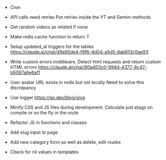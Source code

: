 * Cron
* API calls need retries
  Put retries inside the YT and Gemini methods

* Get random videos as related if none
* Make redis cache function to return T

* Setup updated_at triggers for the tables
  https://claude.ai/chat/49e95de4-f9f6-4d04-a5d5-dab613c0ae93

* Write custom errors middlware,
  Detect html requests and return custom HTML errors
  https://claude.ai/chat/80a403c0-994d-4377-8c47-b5087a6e6af1
  
* User avatar URL exists in redis but not locally
  Need to solve this discrepancy

* Use logger
  https://go.dev/blog/slog

* Minify CSS and JS files during development.
  Calculate just etags on compile or on the fly in the route

* Refactor JS in functions and classes
* Add slug input to page
* Add new category form as well as delete, edit routes
* Check for nil values in templates